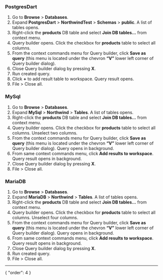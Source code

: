 ### **PostgresDart**

1. Go to **Browse** > **Databases**.
2. Expand **PostgresDart** > **NorthwindTest** > **Schemas** > **public**. A list of tables opens.
3. Right-click the **products** DB table and select **Join DB tables…** from context menu.
4. Query builder opens. Click the checkbox for **products** table to select all columns.
5. From the context commands menu for Query builder, click **Save as query** (this menu is located under the chevron **“V”** lower left corner of Query builder dialog). 
6. Close Query builder dialog by pressing **X**.
7. Run created query.
8. Click **+** to add result table to workspace. Query result opens.
9. File > Close all.

### **MySql**
1. Go to **Browse** > **Databases**.
2. Expand **MySql** > **Northwind** > **Tables**. A list of tables opens.
3. Right-click the **products** DB table and select **Join DB tables…** from context menu.
4. Query builder opens. Click the checkbox for **products** table to select all columns. Unselect two columns.
5. From the context commands menu for Query builder, click **Save as query** (this menu is located under the chevron **“V”** lower left corner of Query builder dialog). Query opens in background.
6. From same context commands menu, click **Add results to workspace**. Query result opens in background.
7. Close Query builder dialog by pressing **X**.
8. File > Close all.

### **MariaDB**
1. Go to **Browse** > **Databases**.
2. Expand **MariaDB** > **Northwind** > **Tables**. A list of tables opens.
3. Right-click the **products** DB table and select **Join DB tables…** from context menu.
4. Query builder opens. Click the checkbox for **products** table to select all columns. Unselect four columns.
5. From the context commands menu for Query builder, click **Save as query** (this menu is located under the chevron **“V”** lower left corner of Query builder dialog). Query opens in background.
6. From same context commands menu, click **Add results to workspace**. Query result opens in background.
7. Close Query builder dialog by pressing **X**.
8. Run created query.
9. File > Close all.

---
{
  "order": 4
}